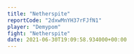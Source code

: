 ```yaml
---
title: "Netherspite"
reportCode: "2dxwMnYH37rFJfN1"
player: "Demypom"
fight: "Netherspite"
date: 2021-06-30T19:09:58.934000+00:00
---
```


